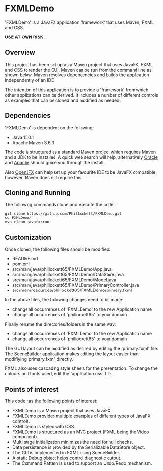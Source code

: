 # FXMLDemo
'FXMLDemo' is a JavaFX application 'framework' that uses Maven, FXML and CSS.

**USE AT OWN RISK.**

## Overview
This project has been set up as a Maven project that uses JavaFX, FXML and 
CSS to render the GUI. Maven can be run from the command line as shown below.
Maven resolves dependencies and builds the application independently of an IDE.

The intention of this application is to provide a 'framework' from which other
applications can be derived. It includes a number of different controls as 
examples that can be cloned and modified as needed.

## Dependencies
'FXMLDemo' is dependent on the following:

  * Java 15.0.1
  * Apache Maven 3.6.3

The code is structured as a standard Maven project which requires Maven and a 
JDK to be installed. A quick web search will help, alternatively
[Oracle](https://www.java.com/en/download/) and 
[Apache](https://maven.apache.org/install.html) should guide you through the
install.

Also [OpenJFX](https://openjfx.io/openjfx-docs/) can help set up your 
favourite IDE to be JavaFX compatible, however, Maven does not require this.

## Cloning and Running
The following commands clone and execute the code:

	git clone https://github.com/PhilLockett/FXMLDemo.git
	cd FXMLDemo/
	mvn clean javafx:run

## Customization
Once cloned, the following files should be modified:
  * README.md
  * pom.xml
  * src/main/java/phillockett65/FXMLDemo/App.java
  * src/main/java/phillockett65/FXMLDemo/DataStore.java
  * src/main/java/phillockett65/FXMLDemo/Model.java
  * src/main/java/phillockett65/FXMLDemo/PrimaryController.java
  * src/main/resources/phillockett65/FXMLDemo/primary.fxml

In the above files, the following changes need to be made:
  * change all occurrences of 'FXMLDemo' to the new Application name
  * change all occurrences of 'phillockett65' to your domain

Finally rename the directories/folders in the same way:
  * change all occurrences of 'FXMLDemo' to the new Application name
  * change all occurrences of 'phillockett65' to your domain

The GUI layout can be modified as desired by editing the 'primary.fxml' file. 
The SceneBuilder application makes editing the layout easier than modifiying 
'primary.fxml' directly.

FXML also uses cascading style sheets for the presentation. To change the 
colours and fonts used, edit the 'application.css' file.

## Points of interest
This code has the following points of interest:

  * FXMLDemo is a Maven project that uses JavaFX.
  * FXMLDemo provides multiple examples of different types of JavaFX controls.
  * FXMLDemo is styled with CSS.
  * FXMLDemo is structured as an MVC project (FXML being the Video component).
  * Multi stage initialization minimizes the need for null checks. 
  * Data persistence is provided by the Serializable DataStore object.
  * The GUI is implemented in FXML using SceneBuilder.
  * A static Debug object helps control diagnostic output.
  * The Command Pattern is used to support an Undo/Redo mechanism.
